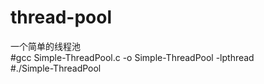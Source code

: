 # thread-pool  
一个简单的线程池  
#gcc Simple-ThreadPool.c -o Simple-ThreadPool -lpthread  
#./Simple-ThreadPool
